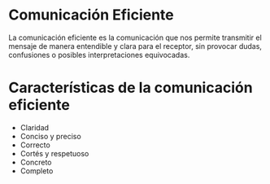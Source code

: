 # Comunicación Eficiente

La comunicación eficiente es la comunicación que nos permite transmitir el mensaje de manera entendible y clara para el receptor, sin provocar dudas, confusiones o posibles interpretaciones equivocadas.

# Características de la comunicación eficiente
- Claridad  
- Conciso y preciso  
- Correcto  
- Cortés y respetuoso  
- Concreto  
- Completo  
